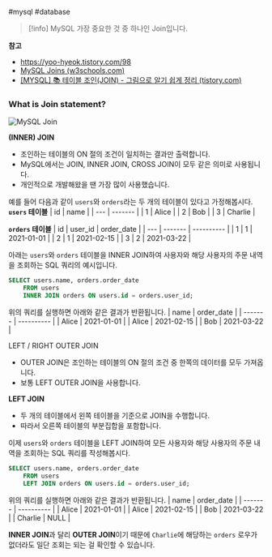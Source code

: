 #mysql #database 

> [!info] MySQL 가장 중요한 것 중 하나인 Join입니다. 

**참고**
- https://yoo-hyeok.tistory.com/98
- [MySQL Joins (w3schools.com)](https://www.w3schools.com/mysql/mysql_join.asp)
- [[MYSQL] 📚 테이블 조인(JOIN) - 그림으로 알기 쉽게 정리 (tistory.com)](https://inpa.tistory.com/entry/MYSQL-%F0%9F%93%9A-JOIN-%EC%A1%B0%EC%9D%B8-%EA%B7%B8%EB%A6%BC%EC%9C%BC%EB%A1%9C-%EC%95%8C%EA%B8%B0%EC%89%BD%EA%B2%8C-%EC%A0%95%EB%A6%AC)

### What is Join statement? 
![MySQL Join](https://4.bp.blogspot.com/-_HsHikmChBI/VmQGJjLKgyI/AAAAAAAAEPw/JaLnV0bsbEo/s1600/sql%2Bjoins%2Bguide%2Band%2Bsyntax.jpg)


**(INNER) JOIN**
- 조인하는 테이블의 ON 절의 조건이 일치하는 결과만 출력합니다. 
- MySQL에서는 JOIN, INNER JOIN, CROSS JOIN이 모두 같은 의미로 사용됩니다.
- 개인적으로 개발해왔을 땐 가장 많이 사용했습니다.

예를 들어 다음과 같이 `users`와 `orders`라는 두 개의 테이블이 있다고 가정해봅시다. 
**`users` 테이블**
| id  | name    |
| --- | ------- |
| 1   | Alice   |
| 2   | Bob     |
| 3   | Charlie |

**`orders` 테이블**
| id  | user_id | order_date |
| --- | ------- | ---------- |
| 1   |    1    |     2021-01-01       |
| 2   |    1    |     2021-02-15       |
| 3   |    2    |    2021-03-22        |

아래는 `users`와 `orders` 테이블을 INNER JOIN하여 사용자와 해당 사용자의 주문 내역을 조회하는 SQL 쿼리의 예시입니다.
```SQL
SELECT users.name, orders.order_date 
	FROM users 
	INNER JOIN orders ON users.id = orders.user_id;
```

위의 쿼리를 실행하면 아래와 같은 결과가 반환됩니다.
| name    | order_date |
| ------- | ---------- |
| Alice   |   2021-01-01         |
| Alice   |      2021-02-15      |
| Bob     |     2021-03-22       |


LEFT / RIGHT OUTER JOIN
- OUTER JOIN은 조인하는 테이블의 ON 절의 조건 중 한쪽의 데이터를 모두 가져옵니다.
- 보통 LEFT OUTER JOIN을 사용합니다. 

**LEFT JOIN**
- 두 개의 테이블에서 왼쪽 테이블을 기준으로 JOIN을 수행합니다. 
- 따라서 오른쪽 테이블의 부분집합을 포함합니다. 

이제 `users`와 `orders` 테이블을 LEFT JOIN하여 모든 사용자와 해당 사용자의 주문 내역을 조회하는 SQL 쿼리를 작성해봅시다.
```SQL
SELECT users.name, orders.order_date 
	FROM users 
	LEFT JOIN orders ON users.id = orders.user_id;
```

위의 쿼리를 실행하면 아래와 같은 결과가 반환됩니다.
| name    | order_date |
| ------- | ---------- |
| Alice   |   2021-01-01         |
| Alice   |      2021-02-15      |
| Bob     |     2021-03-22       |
| Charlie |    NULL        |

**INNER JOIN**과 달리 **OUTER JOIN**이기 때문에 `Charlie`에 해당하는 `orders` 로우가 없더라도 일단 조회는 되는 걸 확인할 수 있습니다. 
